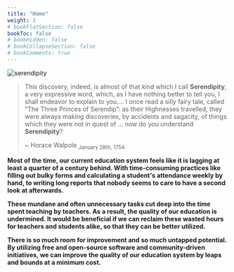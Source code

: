 ```yaml
---
title: "Home"
weight: 1
# bookFlatSection: false
bookToc: false
# bookHidden: false
# bookCollapseSection: false
# bookComments: true
---
```


<!-- ![serendipity](https://placehold.co/400x400.svg) -->
![serendipity](/svg/serendipity_logo.png)

> This discovery, indeed, is almost of that kind which I call **Serendipity**,
> a very expressive word, which, as I have nothing better to tell you, I shall endeavor to explain to you....
> I once read a silly fairy tale, called “The Three Princes of Serendip”: as their Highnesses travelled,
> they were always making discoveries, by accidents and sagacity, of things which they were not in quest of ...
> now do you understand **Serendipity**?
>
> ~ Horace Walpole <sub>January 28th, 1754<sub>

**Most of the time, our current education system feels like it is lagging at least a quarter of a century behind. With time-consuming practices like filling out bulky forms and calculating a student's attendance weekly by hand, to writing long reports that nobody seems to care to have a second look at afterwards.**

**These mundane and often unnecessary tasks cut deep into the time spent teaching by teachers. As a result, the quality of our education is undermined. It would be beneficial if we can reclaim these wasted hours for teachers and students alike, so that they can be better utilized.**

**There is so much room for improvement and so much untapped potential. By utilizing free and open-source software and community-driven initiatives, we can improve the quality of our education system by leaps and bounds at a minimum cost.**
